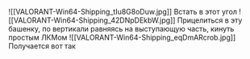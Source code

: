 ![[VALORANT-Win64-Shipping_tIu8G8oDuw.jpg]]
Встать в этот угол 
![[VALORANT-Win64-Shipping_42DNpDEkbW.jpg]]
Прицелиться в эту башенку, по вертикали равняясь на выступающую часть, кинуть простым ЛКМом
![[VALORANT-Win64-Shipping_eqDmARcrob.jpg]]
Получается вот так
